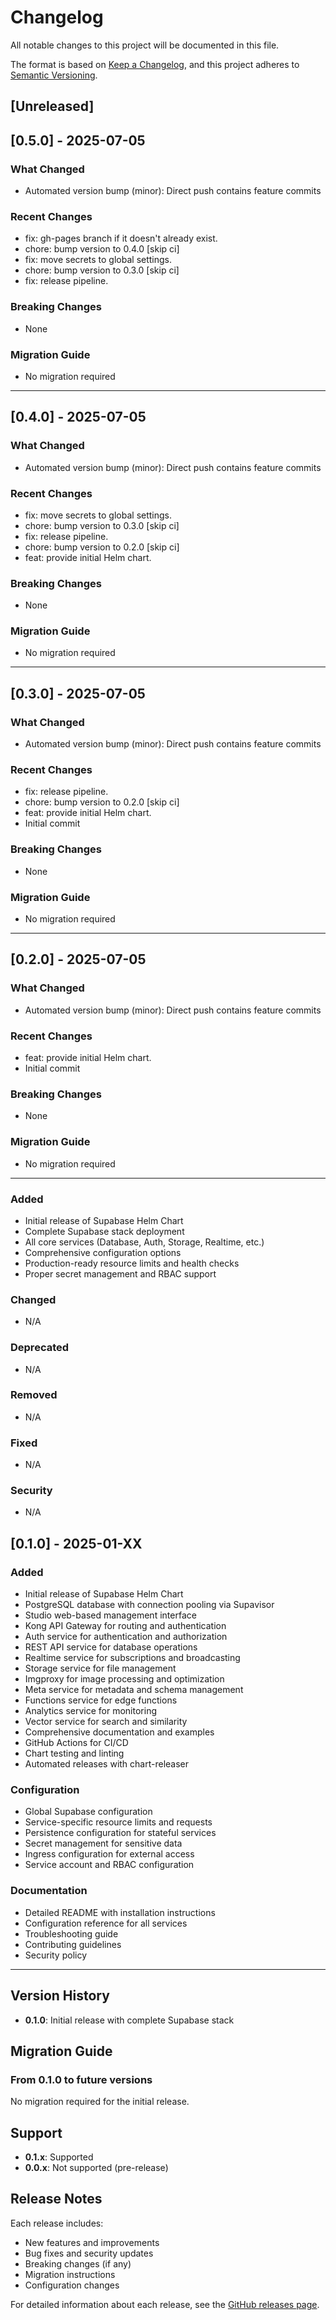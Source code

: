 # Changelog

All notable changes to this project will be documented in this file.

The format is based on [Keep a Changelog](https://keepachangelog.com/en/1.0.0/),
and this project adheres to [Semantic Versioning](https://semver.org/spec/v2.0.0.html).

## [Unreleased]
## [0.5.0] - 2025-07-05

### What Changed
- Automated version bump (minor): Direct push contains feature commits

### Recent Changes
- fix: gh-pages branch if it doesn't already exist.
- chore: bump version to 0.4.0 [skip ci]
- fix: move secrets to global settings.
- chore: bump version to 0.3.0 [skip ci]
- fix: release pipeline.

### Breaking Changes
- None

### Migration Guide
- No migration required

---

## [0.4.0] - 2025-07-05

### What Changed
- Automated version bump (minor): Direct push contains feature commits

### Recent Changes
- fix: move secrets to global settings.
- chore: bump version to 0.3.0 [skip ci]
- fix: release pipeline.
- chore: bump version to 0.2.0 [skip ci]
- feat: provide initial Helm chart.

### Breaking Changes
- None

### Migration Guide
- No migration required

---

## [0.3.0] - 2025-07-05

### What Changed
- Automated version bump (minor): Direct push contains feature commits

### Recent Changes
- fix: release pipeline.
- chore: bump version to 0.2.0 [skip ci]
- feat: provide initial Helm chart.
- Initial commit

### Breaking Changes
- None

### Migration Guide
- No migration required

---

## [0.2.0] - 2025-07-05

### What Changed
- Automated version bump (minor): Direct push contains feature commits

### Recent Changes
- feat: provide initial Helm chart.
- Initial commit

### Breaking Changes
- None

### Migration Guide
- No migration required

---


### Added
- Initial release of Supabase Helm Chart
- Complete Supabase stack deployment
- All core services (Database, Auth, Storage, Realtime, etc.)
- Comprehensive configuration options
- Production-ready resource limits and health checks
- Proper secret management and RBAC support

### Changed
- N/A

### Deprecated
- N/A

### Removed
- N/A

### Fixed
- N/A

### Security
- N/A

## [0.1.0] - 2025-01-XX

### Added
- Initial release of Supabase Helm Chart
- PostgreSQL database with connection pooling via Supavisor
- Studio web-based management interface
- Kong API Gateway for routing and authentication
- Auth service for authentication and authorization
- REST API service for database operations
- Realtime service for subscriptions and broadcasting
- Storage service for file management
- Imgproxy for image processing and optimization
- Meta service for metadata and schema management
- Functions service for edge functions
- Analytics service for monitoring
- Vector service for search and similarity
- Comprehensive documentation and examples
- GitHub Actions for CI/CD
- Chart testing and linting
- Automated releases with chart-releaser

### Configuration
- Global Supabase configuration
- Service-specific resource limits and requests
- Persistence configuration for stateful services
- Secret management for sensitive data
- Ingress configuration for external access
- Service account and RBAC configuration

### Documentation
- Detailed README with installation instructions
- Configuration reference for all services
- Troubleshooting guide
- Contributing guidelines
- Security policy

---

## Version History

- **0.1.0**: Initial release with complete Supabase stack

## Migration Guide

### From 0.1.0 to future versions

No migration required for the initial release.

## Support

- **0.1.x**: Supported
- **0.0.x**: Not supported (pre-release)

## Release Notes

Each release includes:
- New features and improvements
- Bug fixes and security updates
- Breaking changes (if any)
- Migration instructions
- Configuration changes

For detailed information about each release, see the [GitHub releases page](https://github.com/wayli-app/supabase-helm/releases).